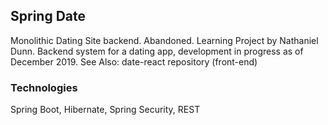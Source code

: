 <h2>Spring Date</h2>
Monolithic Dating Site backend. Abandoned.
Learning Project by Nathaniel Dunn. Backend system for a dating app, development in progress as of December 2019. See Also: date-react repository (front-end)
<h3>Technologies</h3>
Spring Boot, Hibernate, Spring Security, REST
